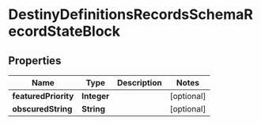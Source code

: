 
# DestinyDefinitionsRecordsSchemaRecordStateBlock

## Properties
Name | Type | Description | Notes
------------ | ------------- | ------------- | -------------
**featuredPriority** | **Integer** |  |  [optional]
**obscuredString** | **String** |  |  [optional]



